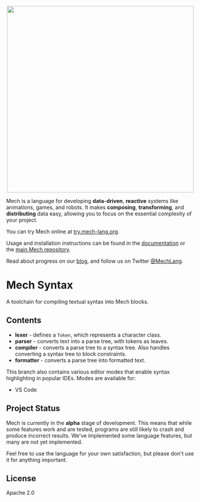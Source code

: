 <p align="center">
  <img width="500px" src="https://mech-lang.org/img/logo.png">
</p>

Mech is a language for developing **data-driven**, **reactive** systems like animations, games, and robots. It makes **composing**, **transforming**, and **distributing** data easy, allowing you to focus on the essential complexity of your project.

You can try Mech online at [try.mech-lang.org](http://try.mech-lang.org).

Usage and installation instructions can be found in the [documentation](https://mech-lang.org/page/learn/) or the [main Mech repository](https://github.com/mech-lang/mech).

Read about progress on our [blog](https://mech-lang.org/blog/), and follow us on Twitter [@MechLang](https://twitter.com/MechLang).

# Mech Syntax

A toolchain for compiling textual syntax into Mech blocks.

## Contents

- **lexer** - defines a `Token`, which represents a character class.
- **parser** - converts text into a parse tree, with tokens as leaves.
- **compiler** - converts a parse tree to a syntax tree. Also handles converting a syntax tree to block constraints.
- **formatter** - converts a parse tree into formatted text.

This branch also contains various editor modes that enable syntax highlighting in popular IDEs. Modes are available for:

- VS Code

## Project Status

Mech is currently in the **alpha** stage of development. This means that while some features work and are tested, programs are still likely to crash and produce incorrect results. We've implemented some language features, but many are not yet implemented.

Feel free to use the language for your own satisfaction, but please don't use it for anything important.

## License

Apache 2.0